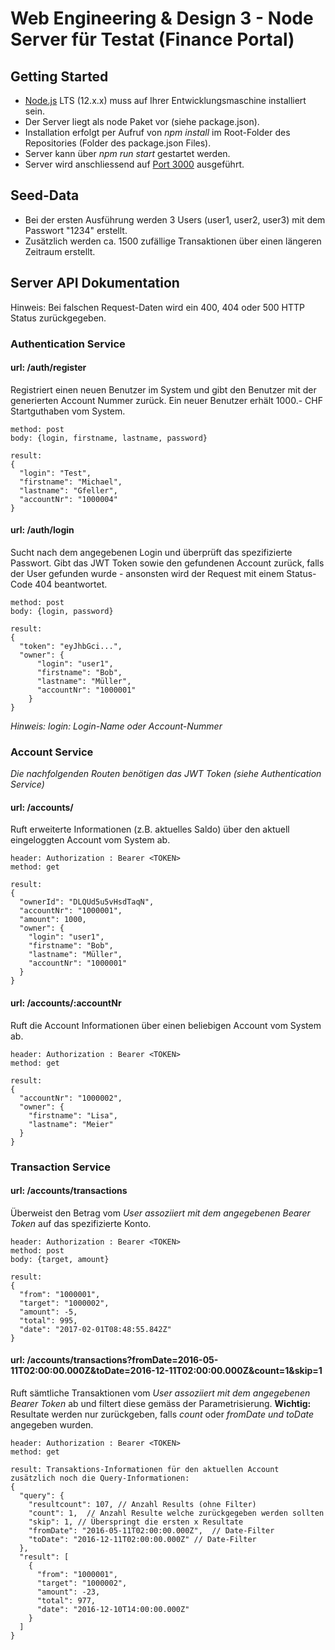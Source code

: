 # Web Engineering & Design 3 - Node Server für Testat (Finance Portal)

## Getting Started
* [Node.js](https://nodejs.org/en/) LTS (12.x.x) muss auf Ihrer Entwicklungsmaschine installiert sein.
* Der Server liegt als node Paket vor (siehe package.json).
* Installation erfolgt per Aufruf von *npm install* im Root-Folder des Repositories (Folder des package.json Files).
* Server kann über *npm run start* gestartet werden. 
* Server wird anschliessend auf [Port 3000](http://localhost:3000) ausgeführt.

## Seed-Data
* Bei der ersten Ausführung werden 3 Users (user1, user2, user3) mit dem Passwort "1234" erstellt.
* Zusätzlich werden ca. 1500 zufällige Transaktionen über einen längeren Zeitraum erstellt.

## Server API Dokumentation
Hinweis: Bei falschen Request-Daten wird ein 400, 404 oder 500 HTTP Status zurückgegeben.
### Authentication Service 
#### url: /auth/register
Registriert einen neuen Benutzer im System und gibt den Benutzer mit der generierten Account Nummer zurück. Ein neuer Benutzer erhält 1000.- CHF Startguthaben vom System.
```
method: post
body: {login, firstname, lastname, password}

result:
{
  "login": "Test",
  "firstname": "Michael",
  "lastname": "Gfeller",
  "accountNr": "1000004"
}
```

#### url: /auth/login
Sucht nach dem angegebenen Login und überprüft das spezifizierte Passwort. Gibt das JWT Token sowie den gefundenen Account zurück, falls der User gefunden wurde - ansonsten wird der Request mit einem Status-Code 404 beantwortet.
```
method: post
body: {login, password}

result:
{
  "token": "eyJhbGci...",
  "owner": {
      "login": "user1",
      "firstname": "Bob",
      "lastname": "Müller",
      "accountNr": "1000001"
    }
}
```
*Hinweis: login: Login-Name oder Account-Nummer*

### Account Service
*Die nachfolgenden Routen benötigen das JWT Token (siehe Authentication Service)*
#### url: /accounts/
Ruft erweiterte Informationen (z.B. aktuelles Saldo) über den aktuell eingeloggten Account vom System ab.
```
header: Authorization : Bearer <TOKEN>
method: get

result:
{
  "ownerId": "DLQUd5u5vHsdTaqN",
  "accountNr": "1000001",
  "amount": 1000,
  "owner": {
    "login": "user1",
    "firstname": "Bob",
    "lastname": "Müller",
    "accountNr": "1000001"
  }
}
```

#### url: /accounts/:accountNr
Ruft die Account Informationen über einen beliebigen Account vom System ab.
```
header: Authorization : Bearer <TOKEN>
method: get

result:
{
  "accountNr": "1000002",
  "owner": {
    "firstname": "Lisa",
    "lastname": "Meier"
  }
}
```

### Transaction Service
#### url: /accounts/transactions
Überweist den Betrag vom *User assoziiert mit dem angegebenen Bearer Token* auf das spezifizierte Konto.
```
header: Authorization : Bearer <TOKEN>
method: post
body: {target, amount}

result:
{
  "from": "1000001",
  "target": "1000002",
  "amount": -5,
  "total": 995,
  "date": "2017-02-01T08:48:55.842Z"
}
```

#### url: /accounts/transactions?fromDate=2016-05-11T02:00:00.000Z&toDate=2016-12-11T02:00:00.000Z&count=1&skip=1
Ruft sämtliche Transaktionen vom *User assoziiert mit dem angegebenen Bearer Token* ab und filtert diese gemäss der Parametrisierung.
**Wichtig:** Resultate werden nur zurückgeben, falls *count* oder *fromDate und toDate* angegeben wurden.
```
header: Authorization : Bearer <TOKEN>
method: get

result: Transaktions-Informationen für den aktuellen Account zusätzlich noch die Query-Informationen:
{
  "query": {
    "resultcount": 107, // Anzahl Results (ohne Filter)
    "count": 1,  // Anzahl Resulte welche zurückgegeben werden sollten
    "skip": 1, // Überspringt die ersten x Resultate
    "fromDate": "2016-05-11T02:00:00.000Z",  // Date-Filter
    "toDate": "2016-12-11T02:00:00.000Z" // Date-Filter
  },
  "result": [
    {
      "from": "1000001",
      "target": "1000002",
      "amount": -23,
      "total": 977,
      "date": "2016-12-10T14:00:00.000Z"
    }
  ]
}
```
